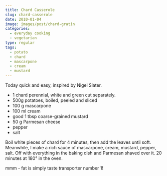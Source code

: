```yaml
---
title: Chard Casserole
slug: chard-casserole
date: 2010-01-04
image: images/post/chard-gratin
categories: 
  - everyday cooking
  - vegetarian
type: regular
tags: 
  - potato
  - chard
  - mascarpone
  - cream
  - mustard
---
```


Today quick and easy, inspired by Nigel Slater.

* 1 chard perennial, white and green cut separately. 
* 500g potatoes, boiled, peeled and sliced 
* 100 g mascarpone 
* 100 ml cream 
* good 1 tbsp coarse-grained mustard 
* 50 g Parmesan cheese 
* pepper 
* salt

Boil white pieces of chard for 4 minutes, then add the leaves until soft. Meanwhile, I make a rich sauce of mascarpone, cream, mustard, pepper, salt. Off with everything in the baking dish and Parmesan shaved over it. 20 minutes at 180° in the oven.

mmm - fat is simply taste transporter number 1!
